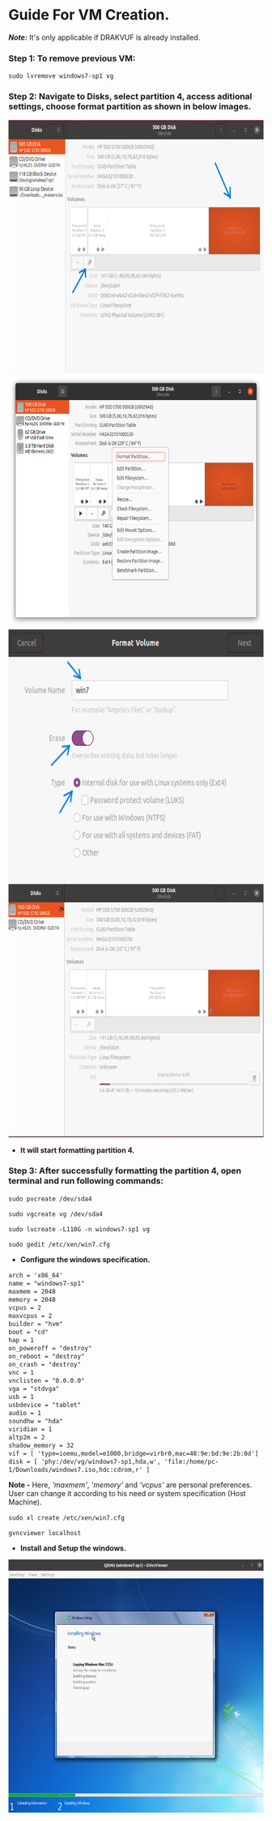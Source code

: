 # Guide For VM Creation.


***Note:*** It's only applicable if DRAKVUF is already installed.


### Step 1: To remove previous VM:
```
sudo lvremove windows7-sp1 vg
```

### Step 2: Navigate to Disks, select partition 4, access aditional settings, choose format partition as shown in below images.

<img title="Image 1" alt="Figure 1" src="/Installation_instructions/images/disks.png" width="650" height="500">

<img title="Image 2" alt="Figure 2" src="/Installation_instructions/images/disks4.png" width="650" height="500">

<img title="Image 3" alt="Figure 3" src="/Installation_instructions/images/disks2.png" width="650" height="500">




<img title="Image 4" alt="Figure 4" src="/Installation_instructions/images/disks3.png" width="650" height="500">

- **It will start formatting partition 4.**

### Step 3: After successfully formatting the partition 4, open terminal and run following commands:

```
sudo pvcreate /dev/sda4
```

```
sudo vgcreate vg /dev/sda4
```

```
sudo lvcreate -L110G -n windows7-sp1 vg
```

```
sudo gedit /etc/xen/win7.cfg
```

- **Configure the windows specification.**

```
arch = 'x86_64'
name = "windows7-sp1"
maxmem = 2048
memory = 2048
vcpus = 2
maxvcpus = 2
builder = "hvm"
boot = "cd"
hap = 1
on_poweroff = "destroy"
on_reboot = "destroy"
on_crash = "destroy"
vnc = 1
vnclisten = "0.0.0.0"
vga = "stdvga"
usb = 1
usbdevice = "tablet"
audio = 1
soundhw = "hda"
viridian = 1
altp2m = 2
shadow_memory = 32
vif = [ 'type=ioemu,model=e1000,bridge=virbr0,mac=48:9e:bd:9e:2b:0d']
disk = [ 'phy:/dev/vg/windows7-sp1,hda,w', 'file:/home/pc-1/Downloads/windows7.iso,hdc:cdrom,r' ]
```
**Note -** Here, *'maxmem'*, *'memory'* and *'vcpus'* are personal preferences. User can change it according to his need or system specification (Host Machine).


```
sudo xl create /etc/xen/win7.cfg
```

```
gvncviewer localhost
```

 - **Install and Setup the windows.**

<img title="Image 5" alt="windows installation" src="/Installation_instructions/images/windows.png" width="650" height="500">






